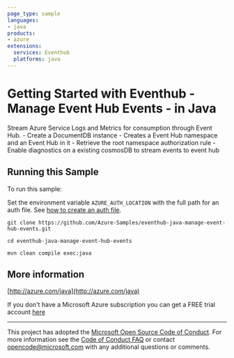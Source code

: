 ```yaml
---
page_type: sample
languages:
- java
products:
- azure
extensions:
  services: Eventhub
  platforms: java
---
```


# Getting Started with Eventhub - Manage Event Hub Events - in Java #


  Stream Azure Service Logs and Metrics for consumption through Event Hub.
    - Create a DocumentDB instance
    - Creates a Event Hub namespace and an Event Hub in it
    - Retrieve the root namespace authorization rule
    - Enable diagnostics on a existing cosmosDB to stream events to event hub
 

## Running this Sample ##

To run this sample:

Set the environment variable `AZURE_AUTH_LOCATION` with the full path for an auth file. See [how to create an auth file](https://github.com/Azure/azure-libraries-for-java/blob/master/AUTH.md).

    git clone https://github.com/Azure-Samples/eventhub-java-manage-event-hub-events.git

    cd eventhub-java-manage-event-hub-events

    mvn clean compile exec:java

## More information ##

[http://azure.com/java](http://azure.com/java)

If you don't have a Microsoft Azure subscription you can get a FREE trial account [here](http://go.microsoft.com/fwlink/?LinkId=330212)

---

This project has adopted the [Microsoft Open Source Code of Conduct](https://opensource.microsoft.com/codeofconduct/). For more information see the [Code of Conduct FAQ](https://opensource.microsoft.com/codeofconduct/faq/) or contact [opencode@microsoft.com](mailto:opencode@microsoft.com) with any additional questions or comments.